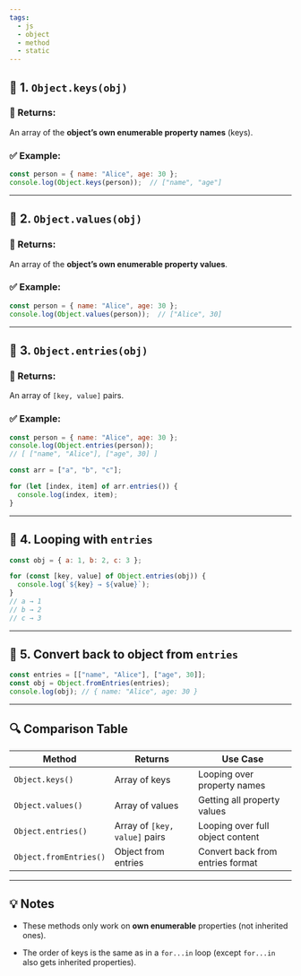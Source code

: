 ```yaml
---
tags:
  - js
  - object
  - method
  - static
---
```


## 🧩 1. `Object.keys(obj)`

### 🔹 Returns:

An array of the **object’s own enumerable property names** (keys).

### ✅ Example:

```js
const person = { name: "Alice", age: 30 };
console.log(Object.keys(person));  // ["name", "age"]
```

---

## 🧩 2. `Object.values(obj)`

### 🔹 Returns:

An array of the **object’s own enumerable property values**.

### ✅ Example:

```js
const person = { name: "Alice", age: 30 };
console.log(Object.values(person));  // ["Alice", 30]
```

---

## 🧩 3. `Object.entries(obj)`

### 🔹 Returns:

An array of `[key, value]` pairs.

### ✅ Example:

```js
const person = { name: "Alice", age: 30 };
console.log(Object.entries(person));
// [ ["name", "Alice"], ["age", 30] ]

const arr = ["a", "b", "c"];

for (let [index, item] of arr.entries()) {
  console.log(index, item);
}
```

---

## 🔄 4. Looping with `entries`

```js
const obj = { a: 1, b: 2, c: 3 };

for (const [key, value] of Object.entries(obj)) {
  console.log(`${key} → ${value}`);
}
// a → 1
// b → 2
// c → 3
```

---

## 🔄 5. Convert back to object from `entries`

```js
const entries = [["name", "Alice"], ["age", 30]];
const obj = Object.fromEntries(entries);
console.log(obj); // { name: "Alice", age: 30 }
```

---

## 🔍 Comparison Table

|Method|Returns|Use Case|
|---|---|---|
|`Object.keys()`|Array of keys|Looping over property names|
|`Object.values()`|Array of values|Getting all property values|
|`Object.entries()`|Array of `[key, value]` pairs|Looping over full object content|
|`Object.fromEntries()`|Object from entries|Convert back from entries format|

---

## 💡 Notes

- These methods only work on **own enumerable** properties (not inherited ones).
    
- The order of keys is the same as in a `for...in` loop (except `for...in` also gets inherited properties).
    